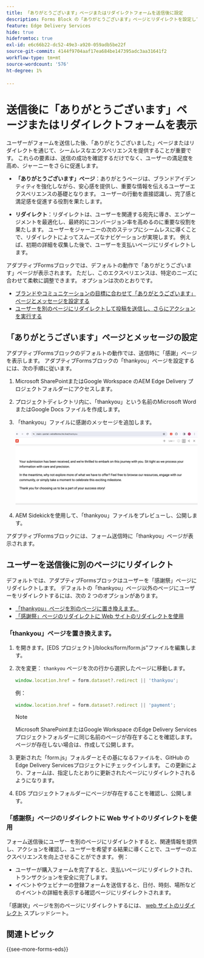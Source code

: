 ```yaml
---
title: 「ありがとうございます」ページまたはリダイレクトフォームを送信後に設定
description: Forms Block の「ありがとうございます」ページとリダイレクトを設定して、ユーザーエクスペリエンスを最適化し、ユーザージャーニーを合理化する方法について説明します。
feature: Edge Delivery Services
hide: true
hidefromtoc: true
exl-id: e6c66b22-dc52-49e3-a920-059adb5be22f
source-git-commit: 4144f9704aaf17ea684be147395adc3aa31641f2
workflow-type: tm+mt
source-wordcount: '576'
ht-degree: 1%

---
```


# 送信後に「ありがとうございます」ページまたはリダイレクトフォームを表示

ユーザーがフォームを送信した後、「ありがとうございました」ページまたはリダイレクトを通じて、シームレスなエクスペリエンスを提供することが重要です。 これらの要素は、送信の成功を確認するだけでなく、ユーザーの満足度を高め、ジャーニーをさらに促進します。

* **「ありがとうございます」ページ**：ありがとうページは、ブランドアイデンティティを強化しながら、安心感を提供し、重要な情報を伝えるユーザーエクスペリエンスの基礎となります。 ユーザーの行動を直接認識し、完了感と満足感を促進する役割を果たします。

* **リダイレクト**：リダイレクトは、ユーザーを関連する宛先に導き、エンゲージメントを最適化し、最終的にコンバージョン率を高めるのに重要な役割を果たします。 ユーザーをジャーニーの次のステップにシームレスに導くことで、リダイレクトによってスムーズなナビゲーションが実現します。 例えば、初期の詳細を収集した後で、ユーザーを支払いページにリダイレクトします。

アダプティブFormsブロックでは、デフォルトの動作で「ありがとうございます」ページが表示されます。 ただし、このエクスペリエンスは、特定のニーズに合わせて柔軟に調整できます。 オプションは次のとおりです。

* [ブランドやコミュニケーションの目標に合わせて「ありがとうございます」ページとメッセージを設定する](#configuring-the-thank-you-page-and-message)
* [ユーザーを別のページにリダイレクトして投稿を送信し、さらにアクションを実行する](#redirect-users-to-another-page-post-submission)

## 「ありがとうございます」ページとメッセージの設定

アダプティブFormsブロックのデフォルトの動作では、送信時に「感謝」ページを表示します。 アダプティブFormsブロックの「thankyou」ページを設定するには、次の手順に従います。

1. Microsoft SharePointまたはGoogle Workspace のAEM Edge Delivery プロジェクトフォルダーにアクセスします。
1. プロジェクトディレクトリ内に、「thankyou」という名前のMicrosoft Word またはGoogle Docs ファイルを作成します。
1. 「thankyou」ファイルに感謝のメッセージを追加します。 </br>

   ![「ありがとうございます」ページの例](/help/edge/assets/sample-thankyou-page.png)

1. AEM Sidekickを使用して、「thankyou」ファイルをプレビューし、公開します。

アダプティブFormsブロックには、フォーム送信時に「thankyou」ページが表示されます。

## ユーザーを送信後に別のページにリダイレクト

デフォルトでは、アダプティブFormsブロックはユーザーを「感謝祭」ページにリダイレクトします。 デフォルトの「thankyou」ページ以外のページにユーザーをリダイレクトするには、次の 2 つのオプションがあります。

* [「thankyou」ページを別のページに置き換えます。](#replace-the-existing-thankyou-page)
* [「感謝祭」ページのリダイレクトに Web サイトのリダイレクトを使用](#use-website-redirects-for-thankyou-page-redirection)

### 「thankyou」ページを置き換えます。

1. を開きます。[EDS プロジェクト]/blocks/form/form.js&quot;ファイルを編集します。
1. 次を変更： `thankyou` ページを次の行から選択したページに移動します。

   ```JavaScript
   window.location.href = form.dataset?.redirect || 'thankyou';
   ```

   例：

   ```JavaScript
   window.location.href = form.dataset?.redirect || 'payment';
   ```

   >[!NOTE]
   >
   > Microsoft SharePointまたはGoogle Workspace のEdge Delivery Servicesプロジェクトフォルダーに同じ名前のページが存在することを確認します。 ページが存在しない場合は、作成して公開します。

1. 更新された「form.js」フォルダーとその基になるファイルを、GitHub のEdge Delivery Servicesプロジェクトにチェックインします。 この更新により、フォームは、指定したとおりに更新されたページにリダイレクトされるようになります。

1. EDS プロジェクトフォルダーにページが存在することを確認し、公開します。


### 「感謝祭」ページのリダイレクトに Web サイトのリダイレクトを使用

フォーム送信後にユーザーを別のページにリダイレクトすると、関連情報を提供し、アクションを確認し、ユーザーを希望する結果に導くことで、ユーザーのエクスペリエンスを向上させることができます。 例：

* ユーザーが購入フォームを完了すると、支払いページにリダイレクトされ、トランザクションを安全に完了します。
* イベントやウェビナーの登録フォームを送信すると、日付、時刻、場所などのイベントの詳細を表示する確認ページにリダイレクトされます。

「感謝状」ページを別のページにリダイレクトするには、 [web サイトのリダイレクト](https://www.aem.live/docs/redirects) スプレッドシート。


## 関連トピック

{{see-more-forms-eds}}
